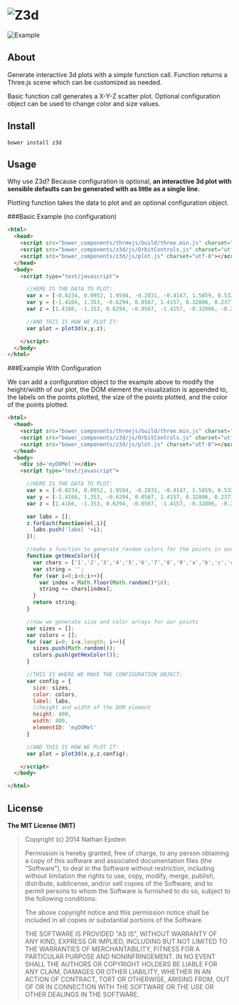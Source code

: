 ![Z3d](https://raw.githubusercontent.com/NathanEpstein/z3d/master/logo.png)
===
![Example](https://raw.githubusercontent.com/NathanEpstein/z3d/master/example.png)

## About

Generate interactive 3d plots with a simple function call. Function returns a Three.js scene which can be customized as needed.

Basic function call generates a X-Y-Z scatter plot. Optional configuration object can be used to change color and size values.

## Install

`bower install z3d`

## Usage
Why use Z3d? Because configuration is optional, **an interactive 3d plot with sensible defaults can be generated with as little as a single line.**

Plotting function takes the data to plot and an optional configuration object.

###Basic Example (no configuration)
```html
<html>
  <head>
    <script src="bower_components/threejs/build/three.min.js" charset="utf-8"></script>
    <script src="bower_components/z3d/js/OrbitControls.js" charset="utf-8"></script>
    <script src="bower_components/z3d/js/plot.js" charset="utf-8"></script>
  </head>
  <body>
    <script type="text/javascript">

      //HERE IS THE DATA TO PLOT:
      var x = [-0.8234, 0.0952, 1.9594, -0.2831, -0.4147, 1.5859, 0.5326, 0.0925, 0.3293, 1.3635, 0.3396, 0.0677, -0.6739, 0.4084, -1.4487, -0.1101, -0.7521, -1.2118, 1.7191, 0.2020, -0.1573, -0.2298, -0.8230, 1.7924, 0.4511];
      var y = [-1.4166, 1.353, -0.6294, 0.0567, 1.4157, 0.32806, 0.2377, -0.2262, -1.0602, -1.8150, 0.1075, -1.3516, 1.0137, 0.0183, -0.5466, 0.6416, -0.6655, 0.6874, -0.4616, -0.2808, 1.3443, -1.0518, -0.1332, -1.0097, 0.3643];
      var z = [1.4166, -1.353, 0.6294, -0.0567, -1.4157, -0.32806, -0.2377, 0.2262, 1.0602, -1.5089, 0.1543, -0.3516, 0.0137, 1.0183, 1.5466, -1.6416, 1.6655, -1.6874, -0.4616, -1.2808, -1.3443, 1.0518, -0.1332, 1.9700, -0.3643];

      //AND THIS IS HOW WE PLOT IT:
      var plot = plot3d(x,y,z);

    </script>
  </body>
</html>
```

###Example With Configuration

We can add a configuration object to the example above to modify the height/width of our plot, the DOM element the visualization is appended to, the labels on the points plotted, the size of the points plotted, and the color of the points plotted.

```html
<html>
  <head>
    <script src="bower_components/threejs/build/three.min.js" charset="utf-8"></script>
    <script src="bower_components/z3d/js/OrbitControls.js" charset="utf-8"></script>
    <script src="bower_components/z3d/js/plot.js" charset="utf-8"></script>
  </head>
  <body>
    <div id='myDOMel'></div>
    <script type="text/javascript">

      //HERE IS THE DATA TO PLOT:
      var x = [-0.8234, 0.0952, 1.9594, -0.2831, -0.4147, 1.5859, 0.5326, 0.0925, 0.3293, 1.3635, 0.3396, 0.0677, -0.6739, 0.4084, -1.4487, -0.1101, -0.7521, -1.2118, 1.7191, 0.2020, -0.1573, -0.2298, -0.8230, 1.7924, 0.4511];
      var y = [-1.4166, 1.353, -0.6294, 0.0567, 1.4157, 0.32806, 0.2377, -0.2262, -1.0602, -1.8150, 0.1075, -1.3516, 1.0137, 0.0183, -0.5466, 0.6416, -0.6655, 0.6874, -0.4616, -0.2808, 1.3443, -1.0518, -0.1332, -1.0097, 0.3643];
      var z = [1.4166, -1.353, 0.6294, -0.0567, -1.4157, -0.32806, -0.2377, 0.2262, 1.0602, -1.5089, 0.1543, -0.3516, 0.0137, 1.0183, 1.5466, -1.6416, 1.6655, -1.6874, -0.4616, -1.2808, -1.3443, 1.0518, -0.1332, 1.9700, -0.3643];

      var labs = [];
      z.forEach(function(el,i){
        labs.push('label '+i);
      });

      //make a function to generate random colors for the points in our example
      function getHexColor(){
        var chars = ['1','2','3','4','5','6','7','8','9','a','b','c','d','e','f'];
        var string = '';
        for (var i=0;i<6;i++){
          var index = Math.floor(Math.random()*16);
          string += chars[index];
        }
        return string;
      }

      //now we generate size and color arrays for our points
      var sizes = [];
      var colors = [];
      for (var i=0; i<x.length; i++){
        sizes.push(Math.random());
        colors.push(getHexColor());
      }

      //THIS IS WHERE WE MAKE THE CONFIGURATION OBJECT:
      var config = {
        size: sizes,
        color: colors,
        label: labs,
        //height and width of the DOM element
        height: 400,
        width: 400,
        elementID: 'myDOMel'
      }

      //AND THIS IS HOW WE PLOT IT:
      var plot = plot3d(x,y,z,config);

    </script>
  </body>

</html>
```

## License

**The MIT License (MIT)**

> Copyright (c) 2014 Nathan Epstein
>
> Permission is hereby granted, free of charge, to any person obtaining a copy
> of this software and associated documentation files (the "Software"), to deal
> in the Software without restriction, including without limitation the rights
> to use, copy, modify, merge, publish, distribute, sublicense, and/or sell
> copies of the Software, and to permit persons to whom the Software is
> furnished to do so, subject to the following conditions:
>
> The above copyright notice and this permission notice shall be included in
> all copies or substantial portions of the Software.
>
> THE SOFTWARE IS PROVIDED "AS IS", WITHOUT WARRANTY OF ANY KIND, EXPRESS OR
> IMPLIED, INCLUDING BUT NOT LIMITED TO THE WARRANTIES OF MERCHANTABILITY,
> FITNESS FOR A PARTICULAR PURPOSE AND NONINFRINGEMENT. IN NO EVENT SHALL THE
> AUTHORS OR COPYRIGHT HOLDERS BE LIABLE FOR ANY CLAIM, DAMAGES OR OTHER
> LIABILITY, WHETHER IN AN ACTION OF CONTRACT, TORT OR OTHERWISE, ARISING FROM,
> OUT OF OR IN CONNECTION WITH THE SOFTWARE OR THE USE OR OTHER DEALINGS IN
> THE SOFTWARE.

